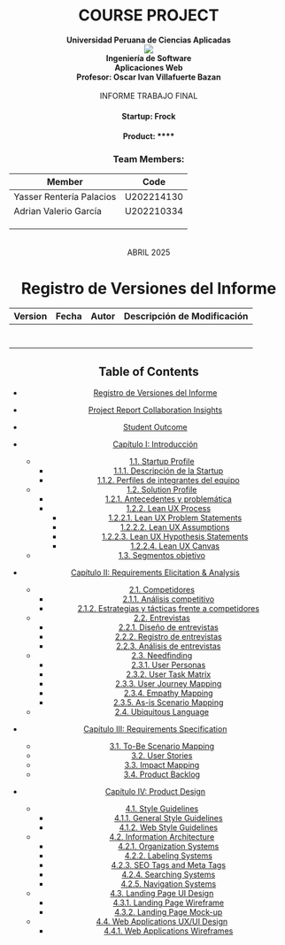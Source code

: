 # <center>COURSE PROJECT</center>

<p align="center">
    <strong>Universidad Peruana de Ciencias Aplicadas</strong><br>
    <img src="https://upload.wikimedia.org/wikipedia/commons/f/fc/UPC_logo_transparente.png"></img><br>
    <strong>Ingeniería de Software</strong><br>
    <strong>Aplicaciones Web</strong><br>
    <strong>Profesor: Oscar Ivan Villafuerte Bazan </strong><br>
    <br>INFORME TRABAJO FINAL
</p>

<center>

#### Startup: **Frock**
#### Product: ****

</center>

### <center>Team  Members:</center>
<center>

| Member                       | Code       |
|------------------------------|------------|
|  Yasser Rentería Palacios | U202214130 |
|  Adrian Valerio García | U202210334 |
|     |  |
|     |  |
|       |  |

<br> ABRIL 2025 
</center>  

<center>

# Registro de Versiones del Informe  

| Version | Fecha      | Autor                           | Descripción de Modificación                                                    |
|---------|------------|---------------------------------|--------------------------------------------------------------------------------|
|    |  |  |                               |
|    |  |  |                               |
|    |  |  |                               |
|    |  |  |                               |
|    |  |  |                               |
|    |  |  |                               |
|    |  |  |                               |


## Table of Contents

- [Registro de Versiones del Informe](#registro-de-versiones-del-informe)
- [Project Report Collaboration Insights](#project-report-collaboration-insights)
- [Student Outcome](#student-outcome)

- [Capítulo I: Introducción](Chapter-I.md#capítulo-i-introducción)
  - [1.1. Startup Profile](Chapter-I.md#11-startup-profile)
    - [1.1.1. Descripción de la Startup](Chapter-I.md#111-descripción-de-la-startup)
    - [1.1.2. Perfiles de integrantes del equipo](Chapter-I.md#112-perfiles-de-integrantes-del-equipo)
  - [1.2. Solution Profile](Chapter-I.md#12-solution-profile)
    - [1.2.1. Antecedentes y problemática](Chapter-I.md#121-antecedentes-y-problemática)
    - [1.2.2. Lean UX Process](Chapter-I.md#122-lean-ux-process)
      - [1.2.2.1. Lean UX Problem Statements](Chapter-I.md#1221-lean-ux-problem-statements)
      - [1.2.2.2. Lean UX Assumptions](Chapter-I.md#1222-lean-ux-assumptions)
      - [1.2.2.3. Lean UX Hypothesis Statements](Chapter-I.md#1223-lean-ux-hypothesis-statements)
      - [1.2.2.4. Lean UX Canvas](Chapter-I.md#1224-lean-ux-canvas)
  - [1.3. Segmentos objetivo](Chapter-I.md#13-segmentos-objetivo)

- [Capítulo II: Requirements Elicitation & Analysis](Chapter-II.md#capítulo-ii-requirements-elicitation-analysis)
  - [2.1. Competidores](Chapter-II.md#21-competidores)
    - [2.1.1. Análisis competitivo](Chapter-II.md#211-análisis-competitivo)
    - [2.1.2. Estrategias y tácticas frente a competidores](Chapter-II.md#212-estrategias-y-tácticas-frente-a-competidores)
  - [2.2. Entrevistas](Chapter-II.md#22-entrevistas)
    - [2.2.1. Diseño de entrevistas](Chapter-II.md#221-diseño-de-entrevistas)
    - [2.2.2. Registro de entrevistas](Chapter-II.md#222-registro-de-entrevistas)
    - [2.2.3. Análisis de entrevistas](Chapter-II.md#223-análisis-de-entrevistas)
  - [2.3. Needfinding](Chapter-II.md#23-needfinding)
    - [2.3.1. User Personas](Chapter-II.md#231-user-personas)
    - [2.3.2. User Task Matrix](Chapter-II.md#232-user-task-matrix)
    - [2.3.3. User Journey Mapping](Chapter-II.md#233-user-journey-mapping)
    - [2.3.4. Empathy Mapping](Chapter-II.md#234-empathy-mapping)
    - [2.3.5. As-is Scenario Mapping](Chapter-II.md#235-as-is-scenario-mapping)
  - [2.4. Ubiquitous Language](Chapter-II.md#24-ubiquitous-language)

- [Capítulo III: Requirements Specification](Chapter-III.md#capítulo-iii-requirements-specification)
  - [3.1. To-Be Scenario Mapping](Chapter-III.md#31-to-be-scenario-mapping)
  - [3.2. User Stories](Chapter-III.md#32-user-stories)
  - [3.3. Impact Mapping](Chapter-III.md#33-impact-mapping)
  - [3.4. Product Backlog](Chapter-III.md#34-product-backlog)

- [Capítulo IV: Product Design](Chapter-IV.md#capítulo-iv-product-design)
  - [4.1. Style Guidelines](Chapter-IV.md#41-style-guidelines)
    - [4.1.1. General Style Guidelines](Chapter-IV.md#411-general-style-guidelines)
    - [4.1.2. Web Style Guidelines](Chapter-IV.md#412-web-style-guidelines)
  - [4.2. Information Architecture](Chapter-IV.md#42-information-architecture)
    - [4.2.1. Organization Systems](Chapter-IV.md#421-organization-systems)
    - [4.2.2. Labeling Systems](Chapter-IV.md#422-labeling-systems)
    - [4.2.3. SEO Tags and Meta Tags](Chapter-IV.md#423-seo-tags-and-meta-tags)
    - [4.2.4. Searching Systems](Chapter-IV.md#424-searching-systems)
    - [4.2.5. Navigation Systems](Chapter-IV.md#425-navigation-systems)
  - [4.3. Landing Page UI Design](Chapter-IV.md#43-landing-page-ui-design)
    - [4.3.1. Landing Page Wireframe](Chapter-IV.md#431-landing-page-wireframe)
    - [4.3.2. Landing Page Mock-up](Chapter-IV.md#432-landing-page-mock-up)
  - [4.4. Web Applications UX/UI Design](Chapter-IV.md#44-web-applications-uxui-design)
    - [4.4.1. Web Applications Wireframes](Chapter-IV.md#441-web-applications-wireframes)
</center>
